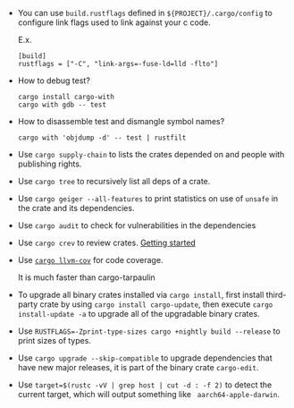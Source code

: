  - You can use `build.rustflags` defined in `${PROJECT}/.cargo/config` to 
   configure link flags used to link against your c code.
   
   E.x.

   ```
   [build]
   rustflags = ["-C", "link-args=-fuse-ld=lld -flto"]
   ```
 - How to debug test?
   
   ```
   cargo install cargo-with
   cargo with gdb -- test
   ```

 - How to disassemble test and dismangle symbol names?
   
   ```
   cargo with 'objdump -d' -- test | rustfilt
   ```

 - Use `cargo supply-chain` to lists the crates depended on and people with publishing rights.
 - Use `cargo tree` to recursively list all deps of a crate.
 - Use `cargo geiger --all-features` to print statistics on use of `unsafe` in the crate and its dependencies.
 - Use `cargo audit` to check for vulnerabilities in the dependencies
 - Use `cargo crev` to review crates. [Getting started](https://github.com/crev-dev/cargo-crev/blob/master/cargo-crev/src/doc/getting_started.md)
 - Use [`cargo llvm-cov`](https://github.com/taiki-e/cargo-llvm-cov) for code coverage.
   
   It is much faster than cargo-tarpaulin
 - To upgrade all binary crates installed via `cargo install`,
   first install third-party crate by using `cargo install cargo-update`,
   then execute `cargo install-update -a` to upgrade all of the upgradable binary crates.
 - Use `RUSTFLAGS=-Zprint-type-sizes cargo +nightly build --release` to print sizes of types.
 - Use `cargo upgrade --skip-compatible` to upgrade dependencies that have new major releases,
   it is part of the binary crate `cargo-edit`.
 - Use `target=$(rustc -vV | grep host | cut -d : -f 2)` to detect the current target,
   which will output something like ` aarch64-apple-darwin`.
